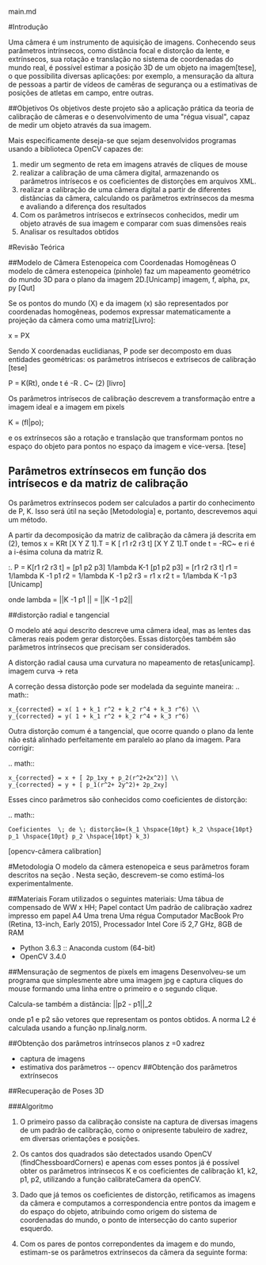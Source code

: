 main.md

#Introdução

Uma câmera é um instrumento de aquisição de imagens. Conhecendo seus parâmetros intrínsecos, como distância focal e distorção da lente, e extrínsecos, sua rotação e translação no sistema de coordenadas do mundo real, é possível estimar a posição 3D de um objeto na imagem[tese], o que possibilita diversas aplicações: por exemplo, a mensuração da altura de pessoas a partir de vídeos de camêras de segurança ou a estimativas de posições de atletas em campo, entre outras.

##Objetivos
Os objetivos deste projeto são a aplicação prática da teoria de calibração de câmeras e o desenvolvimento de uma "régua visual", capaz de medir um objeto através da sua imagem.

 Mais especificamente deseja-se que sejam desenvolvidos programas usando a biblioteca OpenCV capazes de:

1) medir um segmento de reta em imagens através de cliques de mouse
2) realizar a calibração de uma câmera digital, armazenando os parâmetros intrísecos e os coeficientes de distorções em arquivos XML.
3) realizar a calibração de uma câmera digital a partir de diferentes distâncias da câmera, calculando os parâmetros extrínsecos da mesma e avaliando a diferença dos resultados
4) Com os parâmetros intrísecos e extrínsecos conhecidos, medir um objeto através de sua imagem e comparar com suas dimensões reais
5) Analisar os resultados obtidos

#Revisão Teórica

##Modelo de Câmera Estenopeica com Coordenadas Homogêneas
O modelo de câmera estenopeica (pinhole) faz um mapeamento geométrico do mundo 3D para o plano da imagem 2D.[Unicamp]
imagem, f, alpha, px, py [Qut]

Se os pontos do mundo (X) e da imagem (x) são representados por coordenadas homogêneas, podemos expressar matematicamente a projeção da câmera como uma matriz[Livro]:

x = PX

Sendo X coordenadas euclidianas, P pode ser decomposto em duas entidades geométricas: os parâmetros intrísecos e extrísecos de calibração [tese]

P = K(Rt), onde t é -R . C~ (2) [livro]

Os parâmetros intrísecos de calibração descrevem a transformação entre a imagem ideal e a imagem em pixels

K = (fI|po);

e os extrínsecos são a rotação e translação que transformam pontos no espaço do objeto para pontos no espaço da imagem e vice-versa. [tese]

## Parâmetros extrínsecos em função dos intrísecos e da matriz de calibração

Os parâmetros extrínsecos podem ser calculados a partir do conhecimento de P, K.  Isso será útil na seção [Metodologia] e, portanto, descrevemos aqui um método.

A partir da decomposição da matriz de calibração da câmera já descrita em (2), temos
x = KRt [X Y Z 1].T = K [ r1 r2 r3 t] [X Y Z 1].T
onde t = -RC~ e ri é a i-ésima coluna da matriz R.

:. P = K[r1 r2 r3 t] = [p1 p2 p3]
1/lambda K-1 [p1 p2 p3] = [r1 r2 r3 t]
r1 = 1/lambda K -1 p1
r2 = 1/lambda K -1 p2
r3 = r1 x r2
t = 1/lambda K -1 p3
[Unicamp]

onde lambda = ||K -1 p1 || = ||K -1 p2||

##distorção radial e tangencial

O modelo até aqui descrito descreve uma câmera ideal, mas as lentes das câmeras reais podem gerar distorções.  Essas distorções também são parâmetros intrínsecos que precisam ser considerados. 

A distorção radial causa uma curvatura no mapeamento de retas[unicamp].
imagem curva -> reta

A correção dessa distorção pode ser modelada da seguinte maneira: 
.. math::

    x_{corrected} = x( 1 + k_1 r^2 + k_2 r^4 + k_3 r^6) \\
    y_{corrected} = y( 1 + k_1 r^2 + k_2 r^4 + k_3 r^6)

Outra distorção comum é a tangencial, que ocorre quando o plano da lente não está alinhado perfeitamente em paralelo ao plano da imagem. Para corrigir:

.. math::

    x_{corrected} = x + [ 2p_1xy + p_2(r^2+2x^2)] \\
    y_{corrected} = y + [ p_1(r^2+ 2y^2)+ 2p_2xy]


Esses cinco parâmetros são conhecidos como coeficientes de distorção:

.. math::

    Coeficientes  \; de \; distorção=(k_1 \hspace{10pt} k_2 \hspace{10pt} p_1 \hspace{10pt} p_2 \hspace{10pt} k_3)

[opencv-câmera calibration]

#Metodologia
O modelo da câmera estenopeica e seus parâmetros foram descritos na seção . Nesta seção, descrevem-se como estimá-los experimentalmente.

##Materiais
Foram utilizados o seguintes materiais:
Uma tábua de compensado de WW x HH;
Papel contact
Um padrão de calibração xadrez impresso em papel A4
Uma trena
Uma régua
Computador MacBook Pro (Retina, 13-inch, Early 2015), Processador Intel Core i5 2,7 GHz, 8GB de RAM
- Python 3.6.3 :: Anaconda custom (64-bit)
- OpenCV 3.4.0


##Mensuração de segmentos de pixels em imagens
Desenvolveu-se um programa que simplesmente abre uma imagem jpg e captura cliques do mouse formando uma linha entre o primeiro e o segundo clique. 

Calcula-se também a distância:
||p2 - p1||_2

onde  p1 e p2 são vetores que representam os pontos obtidos.  A norma L2 é calculada usando a função np.linalg.norm.

##Obtenção dos parâmetros intrínsecos
planos
z =0
xadrez 
- captura de imagens
- estimativa dos parâmetros
-- opencv
##Obtenção dos parâmetros extrínsecos

##Recuperação de Poses 3D

###Algoritmo
1. O primeiro passo da calibração consiste na captura de diversas imagens de um padrão de calibração, como o onipresente tabuleiro de xadrez, em diversas orientações e posições. 

2. Os cantos dos quadrados são detectados usando OpenCV (findChessboardCorners) e apenas com esses pontos já é possível obter os parâmetros intrínsecos K e os coeficientes de calibração k1, k2, p1, p2, utilizando a função calibrateCamera da openCV.


3. Dado que já temos os coeficientes de distorção, retificamos as imagens da câmera e computamos a correspondencia entre pontos da imagem e do espaço do objeto, atribuindo como origem do sistema de coordenadas do mundo, o ponto de intersecção do canto superior esquerdo.

4. Com os pares de pontos correpondentes da imagem e do mundo, estimam-se os parâmetros extrínsecos da câmera da seguinte forma:
